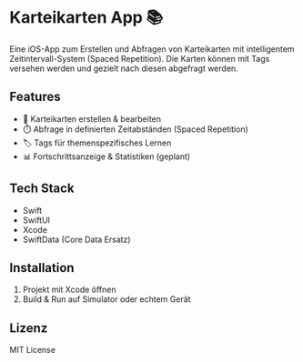 # Karteikarten App 📚

Eine iOS-App zum Erstellen und Abfragen von Karteikarten mit intelligentem Zeitintervall-System (Spaced Repetition). Die Karten können mit Tags versehen werden und gezielt nach diesen abgefragt werden.

## Features

- 📇 Karteikarten erstellen & bearbeiten
- ⏱️ Abfrage in definierten Zeitabständen (Spaced Repetition)
- 🏷️ Tags für themenspezifisches Lernen
- 📊 Fortschrittsanzeige & Statistiken (geplant)

## Tech Stack

- Swift
- SwiftUI
- Xcode
- SwiftData (Core Data Ersatz)

## Installation

1. Projekt mit Xcode öffnen
2. Build & Run auf Simulator oder echtem Gerät

## Lizenz

MIT License
